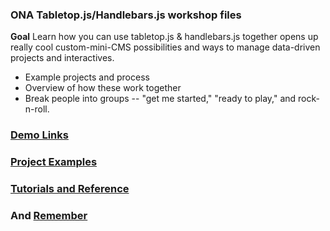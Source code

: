 ### ONA Tabletop.js/Handlebars.js workshop files

**Goal** Learn how you can use tabletop.js & handlebars.js together opens up really cool custom-mini-CMS possibilities and ways to manage data-driven projects and interactives.

* Example projects and process
* Overview of how these work together
* Break people into groups -- "get me started," "ready to play," and rock-n-roll.

### [Demo Links](https://github.com/chrislkeller/ona-workshop/wiki/Links-to-Demos)

### [Project Examples](https://github.com/chrislkeller/ona-workshop/wiki/Project-Examples)

### [Tutorials and Reference](https://github.com/chrislkeller/ona-workshop/wiki/Tutorials-and-Reference)

### And [Remember](https://twitter.com/brianboyer/statuses/233201509842710528)
